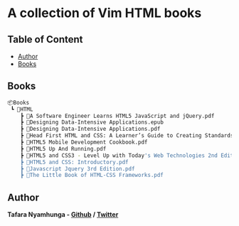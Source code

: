 # A collection of Vim HTML books

## Table of Content

* [Author](#author)
* [Books](#books)

## Books

```bash
📦Books
 ┗ 📂HTML
    ┣ 📜A Software Engineer Learns HTML5 JavaScript and jQuery.pdf
    ┣ 📜Designing Data-Intensive Applications.epub
    ┣ 📜Designing Data-Intensive Applications.pdf
    ┣ 📜Head First HTML and CSS: A Learner’s Guide to Creating Standards-Based Web Pages.pdf
    ┣ 📜HTML5 Mobile Development Cookbook.pdf
    ┣ 📜HTML5 Up And Running.pdf
    ┣ 📜HTML5 and CSS3 - Level Up with Today's Web Technologies 2nd Edition.pdf
    ┣ 📜HTML5 and CSS: Introductory.pdf
    ┣ 📜Javascript Jquery 3rd Edition.pdf
    ┣ 📜The Little Book of HTML-CSS Frameworks.pdf
```

## Author

**Tafara Nyamhunga  - [Github](https://github.com/tafara-n) / [Twitter](https://twitter.com/tafaranyamhunga)**
